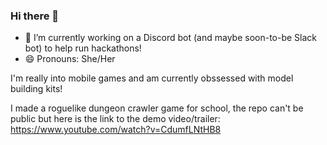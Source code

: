 ### Hi there 👋


- 🔭 I’m currently working on a Discord bot (and maybe soon-to-be Slack bot) to help run hackathons!
- 😄 Pronouns: She/Her

I'm really into mobile games and am currently obssessed with model building kits!

I made a roguelike dungeon crawler game for school, the repo can't be public but here is the link to the demo video/trailer: https://www.youtube.com/watch?v=CdumfLNtHB8
